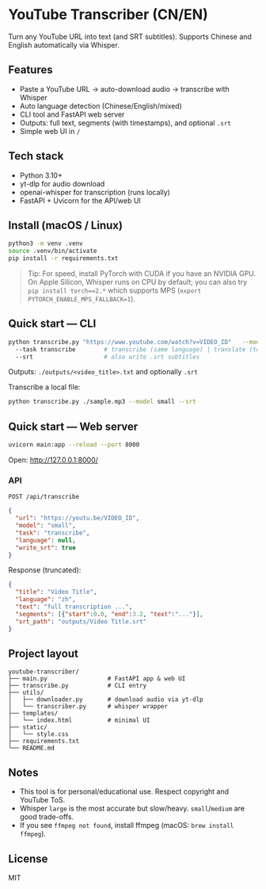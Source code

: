 
# YouTube Transcriber (CN/EN)
Turn any YouTube URL into text (and SRT subtitles). Supports Chinese and English automatically via Whisper.

## Features
- Paste a YouTube URL → auto-download audio → transcribe with Whisper
- Auto language detection (Chinese/English/mixed)
- CLI tool and FastAPI web server
- Outputs: full text, segments (with timestamps), and optional `.srt`
- Simple web UI in `/`

## Tech stack
- Python 3.10+
- yt-dlp for audio download
- openai-whisper for transcription (runs locally)
- FastAPI + Uvicorn for the API/web UI

## Install (macOS / Linux)
```bash
python3 -m venv .venv
source .venv/bin/activate
pip install -r requirements.txt
```

> Tip: For speed, install PyTorch with CUDA if you have an NVIDIA GPU. On Apple Silicon, Whisper runs on CPU by default; you can also try `pip install torch==2.*` which supports MPS (`export PYTORCH_ENABLE_MPS_FALLBACK=1`).

## Quick start — CLI
```bash
python transcribe.py "https://www.youtube.com/watch?v=VIDEO_ID"   --model small            # base | small | medium | large
  --task transcribe        # transcribe (same language) | translate (to English)
  --srt                    # also write .srt subtitles
```
Outputs: `./outputs/<video_title>.txt` and optionally `.srt`

Transcribe a local file:
```bash
python transcribe.py ./sample.mp3 --model small --srt
```

## Quick start — Web server
```bash
uvicorn main:app --reload --port 8000
```
Open: http://127.0.0.1:8000/

### API
`POST /api/transcribe`
```json
{
  "url": "https://youtu.be/VIDEO_ID",
  "model": "small",
  "task": "transcribe",
  "language": null,
  "write_srt": true
}
```
Response (truncated):
```json
{
  "title": "Video Title",
  "language": "zh",
  "text": "full transcription ...",
  "segments": [{"start":0.0, "end":3.2, "text":"..."}],
  "srt_path": "outputs/Video Title.srt"
}
```

## Project layout
```
youtube-transcriber/
├── main.py                 # FastAPI app & web UI
├── transcribe.py           # CLI entry
├── utils/
│   ├── downloader.py       # download audio via yt-dlp
│   └── transcriber.py      # whisper wrapper
├── templates/
│   └── index.html          # minimal UI
├── static/
│   └── style.css
├── requirements.txt
└── README.md
```

## Notes
- This tool is for personal/educational use. Respect copyright and YouTube ToS.
- Whisper `large` is the most accurate but slow/heavy. `small`/`medium` are good trade-offs.
- If you see `ffmpeg not found`, install ffmpeg (macOS: `brew install ffmpeg`).

## License
MIT
